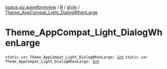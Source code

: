 [space.siy.waveformview](../../index.md) / [R](../index.md) / [style](index.md) / [Theme_AppCompat_Light_DialogWhenLarge](./-theme_-app-compat_-light_-dialog-when-large.md)

# Theme_AppCompat_Light_DialogWhenLarge

`static var Theme_AppCompat_Light_DialogWhenLarge: `[`Int`](https://kotlinlang.org/api/latest/jvm/stdlib/kotlin/-int/index.html)
`static var Theme_AppCompat_Light_DialogWhenLarge: `[`Int`](https://kotlinlang.org/api/latest/jvm/stdlib/kotlin/-int/index.html)